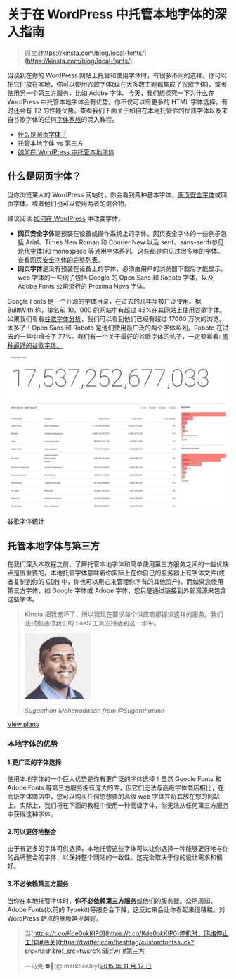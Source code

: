 # 关于在 WordPress 中托管本地字体的深入指南

> 原文:[https://kinsta.com/blog/local-fonts/](https://kinsta.com/blog/local-fonts/)

当谈到在你的 WordPress 网站上托管和使用字体时，有很多不同的选择。你可以把它们放在本地，你可以使用谷歌字体(现在大多数主题都集成了谷歌字体)，或者使用另一个第三方服务，比如 Adobe 字体。今天，我们想探究一下为什么在 WordPress 中托管本地字体会有优势。你不仅可以有更多的 HTML 字体选择，有时还会有 T2 的性能优势。查看我们下面关于如何在本地托管你的优质字体以及来自谷歌字体的任何[字体家族](https://kinsta.com/blog/best-programming-fonts/)的深入教程。

*   [什么是网页字体？](#web-fonts)
*   [托管本地字体 vs 第三方](#local-fonts-vs-3rd-party)
*   [如何在 WordPress 中托管本地字体](#host-local-fonts-wordpress)

## 什么是网页字体？

当你浏览某人的 WordPress 网站时，你会看到两种基本字体，[网页安全字体](https://kinsta.com/blog/web-safe-fonts/)或网页字体。或者他们也可以使用两者的混合物。

建议阅读:[如何在 WordPress](https://kinsta.com/blog/how-to-change-font-in-wordpress/) 中改变字体。

*   **网页安全字体**是预装在设备或操作系统上的字体。网页安全字体的一些例子包括 Arial、Times New Roman 和 Courier New 以及 serif、sans-serif(参见[现代字体](https://kinsta.com/blog/modern-fonts/))和 monospace 等通用字体系列。这些都是你见过很多年的字体。查看[网页安全字体的完整列表](https://kinsta.com/blog/web-safe-fonts/)。
*   **网页字体**是没有预装在设备上的字体，必须由用户的浏览器下载后才能显示。web 字体的一些例子包括 Google 的 Open Sans 和 Roboto 字体，以及 Adobe Fonts 公司流行的 Proxima Nova 字体。

Google Fonts 是一个开源的字体目录，在过去的几年里被广泛使用。据 BuiltWith 称，排名前 10，000 的网站中有超过 45%在其网站上使用谷歌字体。如果我们看看[谷歌字体分析](https://fonts.google.com/analytics)，我们可以看到他们已经有超过 17000 万次的浏览。太多了！Open Sans 和 Roboto 是他们使用最广泛的两个字体系列，Roboto 在过去的一年中增长了 77%。我们有一个关于最好的谷歌字体的帖子，一定要看看: [15 种最好的谷歌字体。](https://kinsta.com/blog/best-google-fonts/)

![Google font stats](img/fe18c4dccaa1702356f50349b8b173bb.png)

谷歌字体统计



 ## 托管本地字体与第三方

在我们深入本教程之前，了解托管本地字体和简单使用第三方服务之间的一些优缺点是很重要的。本地托管字体意味着你实际上在你自己的服务器上有字体文件(或者复制到你的 [CDN](https://kinsta.com/blog/wordpress-cdn/) 中，你也可以用它来管理你所有的其他资产)。而如果您使用第三方字体，如 Google 字体或 Adobe 字体，您只是通过链接到外部资源来包含这些字体。





> Kinsta 把我宠坏了，所以我现在要求每个供应商都提供这样的服务。我们还试图通过我们的 SaaS 工具支持达到这一水平。
> 
> <footer class="wp-block-kinsta-client-quote__footer">
> 
> ![](img/60f15faa5735bd2437bf9dada5ee9192.png)
> 
> <cite class="wp-block-kinsta-client-quote__cite">Suganthan Mohanadasan from @Suganthanmn</cite></footer>

[View plans](https://kinsta.com/plans/)

### 本地字体的优势

#### 1.更广泛的字体选择

使用本地字体的一个巨大优势是你有更广泛的字体选择！虽然 Google Fonts 和 Adobe Fonts 等第三方服务拥有庞大的库，但它们无法与高级字体商店相比，在高级字体商店中，您可以购买任何您想要的高级 web 字体并将其放在您的网站上。实际上，我们将在下面的教程中使用一种高级字体，你无法从任何第三方服务中获得这种字体。

#### 2.可以更好地整合

由于有更多的字体可供选择，本地托管这些字体可以让你选择一种能够更好地与你的品牌整合的字体，以保持整个网站的一致性。这完全取决于你的设计需求和偏好。

#### 3.不必依赖第三方服务

当你在本地托管字体时，**你不必依赖第三方服务**或他们的服务器。众所周知，Adobe Fonts(以前的 Typekit)等服务会下降，这反过来会让你看起来很糟糕。对 WordPress 站点的依赖越少越好。

> 当[https://t.co/Kde0okKlP0](https://t.co/Kde0okKlP0)停机时，网络停止工作[#海关](https://twitter.com/hashtag/customfontssuck?src=hash&ref_src=twsrc%5Etfw) [#第三方](https://twitter.com/hashtag/3rdpartyjs?src=hash&ref_src=twsrc%5Etfw)
> 
> —马克·⛔️🐝(@ markhealey)[2015 年 11 月 17 日](https://twitter.com/markhealey/status/666484210090176513?ref_src=twsrc%5Etfw)